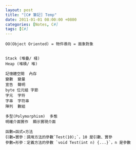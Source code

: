 ```yaml
---
layout: post
title: "[C# 筆記] Temp"
date: 2011-01-01 08:00:00 +0800
categories: [Notes, C#]
tags: [C#]
---
```


```text
OO(Object Oriented) = 物件導向 = 面象對象 


```

```text
Stack (堆疊/ 棧)
Heap (堆積/ 堆)
```

```text
記憶體空間  內存  
變數  變量   
宣告  聲明   
byte 位元組 字節  
字元  字符 
字串  字符串
陣列  數組
```
```text
多型(Polymorphism)  多態
明確介面實作  顯示實現介面
```

```text
函數=函式=方法
引數=實參：調用方法的參數`Test(10);`，10 是引數、實參
參數=形參：定義方法的參數 `void Test(int n) {...}`，n 是參數
```